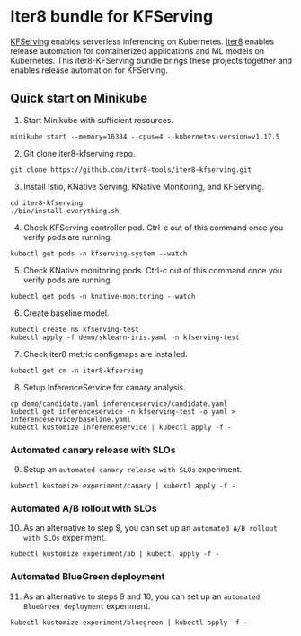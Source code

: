 # Iter8 bundle for KFServing

[KFServing](https://github.com/kubeflow/kfserving) enables serverless inferencing on Kubernetes. [Iter8](https://iter8.tools) enables release automation for containerized applications and ML models on Kubernetes. This iter8-KFServing bundle brings these projects together and enables release automation for KFServing.

## Quick start on Minikube

1. Start Minikube with sufficient resources.
```
minikube start --memory=16384 --cpus=4 --kubernetes-version=v1.17.5
```

2. Git clone iter8-kfserving repo.
```
git clone https://github.com/iter8-tools/iter8-kfserving.git
```

3. Install Istio, KNative Serving, KNative Monitoring, and KFServing.
```
cd iter8-kfserving
./bin/install-everything.sh
```

4. Check KFServing controller pod. Ctrl-c out of this command once you verify pods are running.
```
kubectl get pods -n kfserving-system --watch
```

5. Check KNative monitoring pods. Ctrl-c out of this command once you verify pods are running.
```
kubectl get pods -n knative-monitoring --watch
```

6. Create baseline model.
```
kubectl create ns kfserving-test
kubectl apply -f demo/sklearn-iris.yaml -n kfserving-test
```

7. Check iter8 metric configmaps are installed.
```
kubectl get cm -n iter8-kfserving
```

8. Setup InferenceService for canary analysis.
```
cp demo/candidate.yaml inferenceservice/candidate.yaml
kubectl get inferenceservice -n kfserving-test -o yaml > inferenceservice/baseline.yaml
kubectl kustomize inferenceservice | kubectl apply -f -
```

### Automated canary release with SLOs
9. Setup an `automated canary release with SLOs` experiment.
```
kubectl kustomize experiment/canary | kubectl apply -f -
```

### Automated A/B rollout with SLOs
10. As an alternative to step 9, you can set up an `automated A/B rollout with SLOs` experiment.
```
kubectl kustomize experiment/ab | kubectl apply -f -
```

### Automated BlueGreen deployment
11. As an alternative to steps 9 and 10, you can set up an `automated BlueGreen deployment` experiment.
```
kubectl kustomize experiment/bluegreen | kubectl apply -f -
```